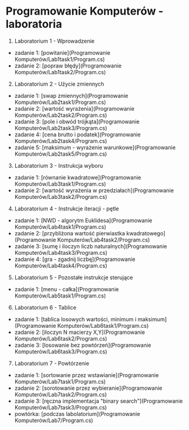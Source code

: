 # Programowanie Komputerów - laboratoria
1. Laboratorium 1 - Wprowadzenie
 * zadanie 1: [powitanie](Programowanie Komputerów/Lab1task1/Program.cs)
 * zadanie 2: [popraw błędy](Programowanie Komputerów/Lab1task2/Program.cs)
2. Laboratorium 2 - Użycie zmiennych
 * zadanie 1: [swap zmiennych](Programowanie Komputerów/Lab2task1/Program.cs)
 * zadanie 2: [wartość wyrażenia](Programowanie Komputerów/Lab2task2/Program.cs)
 * zadanie 3: [pole i obwód trójkąta](Programowanie Komputerów/Lab2task3/Program.cs)
 * zadanie 4: [cena brutto i podatek](Programowanie Komputerów/Lab2task4/Program.cs)
 * zadanie 5: [maksimum - wyrażenie warunkowe](Programowanie Komputerów/Lab2task5/Program.cs)
3. Laboratorium 3 - Instrukcja wyboru
 * zadanie 1: [równanie kwadratowe](Programowanie Komputerów/Lab3task1/Program.cs)
 * zadanie 2: [wartość wyrażenia w przedziałach](Programowanie Komputerów/Lab3task2/Program.cs)
4. Laboratorium 4 - Instrukcje iteracji - pętle
 * zadanie 1: [NWD - algorytm Euklidesa](Programowanie Komputerów/Lab4task1/Program.cs)
 * zadanie 2: [przybliżona wartość pierwiastka kwadratowego](Programowanie Komputerów/Lab4task2/Program.cs)
 * zadanie 3: [sumę i iloczyn liczb naturalnych](Programowanie Komputerów/Lab4task3/Program.cs)
 * zadanie 4: [gra - zgadnij liczbę](Programowanie Komputerów/Lab4task4/Program.cs)
5. Laboratorium 5 - Pozostałe instrukcje sterujące
 * zadanie 1: [menu - całka](Programowanie Komputerów/Lab5task1/Program.cs)
6. Laboratorium 6 - Tablice
 * zadanie 1: [tablica losowych wartości, minimum i maksimum](Programowanie Komputerów/Lab6task1/Program.cs)
 * zadanie 2: [iloczyn N macierzy X,Y](Programowanie Komputerów/Lab6task2/Program.cs)
 * zadanie 3: [losowanie bez powtórzeń](Programowanie Komputerów/Lab6task3/Program.cs)
7. Laboratorium 7 - Powtórzenie
 * zadanie 1: [sortowanie przez wstawianie](Programowanie Komputerów/Lab7task1/Program.cs)
 * zadanie 2: [sorotowanie przez wybieranie](Programowanie Komputerów/Lab7task2/Program.cs)
 * zadanie 3: [ręczna implementacja "binary search"](Programowanie Komputerów/Lab7task3/Program.cs)
 * powtórka: [podczas labolatorium](Programowanie Komputerów/Lab7/Program.cs)

